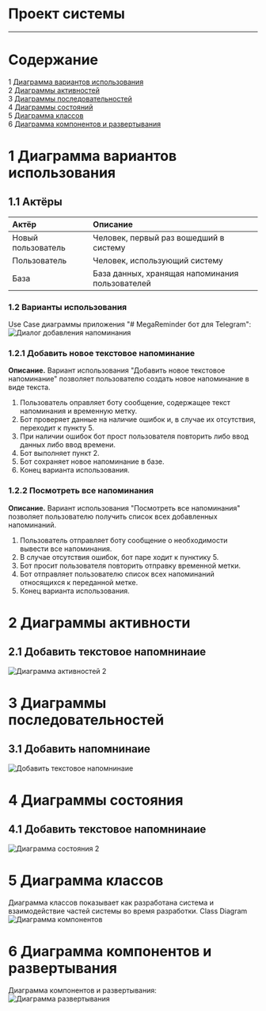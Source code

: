 # Проект системы
---

# Содержание
1 [Диаграмма вариантов использования](#use_case)  
2 [Диаграммы активностей](#activity)  
3 [Диаграммы последовательностей](#sequence)  
4 [Диаграммы состояний](#state)  
5 [Диаграмма классов](#class)  
6 [Диаграмма компонентов и развертывания](#component)


<a name="use_case"/>

# 1 Диаграмма вариантов использования

## 1.1 Актёры

| Актёр | Описание |
|:--|:--|
| Новый пользователь | Человек, первый раз вошедший в систему |
| Пользователь | Человек, использующий систему |
| База | База данных, хранящая напоминания пользователей  |


### 1.2 Варианты использования

Use Case диаграммы приложения "# MegaReminder бот для Telegram":
![Диалог добавления напоминания](../../../Images/System%20design/UseCase/usecase.png)


### 1.2.1 Добавить новое текстовое напоминание

**Описание.** Вариант использования "Добавить новое текстовое напоминание" позволяет пользователю создать новое напоминание в виде текста.    
1. Пользователь оправляет боту сообщение, содержащее текст напоминания и временную метку.
2. Бот проверяет данные на наличие ошибок и, в случае их отсутствия, переходит к пункту 5.
3. При наличии ошибок бот прост пользователя повторить либо ввод данных либо ввод времени.
4. Бот выполняет пункт 2.
5. Бот сохраняет новое напоминание в базе.
6. Конец варианта использования. 



### 1.2.2 Посмотреть все напоминания
 **Описание.** Вариант использования "Посмотреть все напоминания" позволяет пользователю получить список всех добавленных напоминаний.
1. Пользователь отправляет боту сообщение о необходимости вывести все напоминания.
2. В случае отсутствия ошибок, бот паре ходит к пунктику 5.
3. Бот просит пользователя повторить отправку временной метки.
4. Бот отправляет пользователю список всех напоминаний относящихся к переданной метке.
5. Конец варианта использования. 

<a name="activity">

# 2 Диаграммы активности

## 2.1 Добавить текстовое напомнинаие
![Диаграмма активностей 2](../../../Images/System%20design/Action/ActionAddNotifi.png)

<a name="sequence">
  
# 3 Диаграммы последовательностей

## 3.1 Добавить напомнинаие
![Добавить текстовое напомнинаие](../../../Images/System%20design/Sequence/SeqAdd.png)
  
 
<a name="state"/>
  
# 4 Диаграммы состояния

## 4.1 Добавить текстовое напомнинаие
![Диаграмма состояния 2](../../../Images/System%20design/State/StateAdd.png)
  
<a name="class"/>
  
# 5 Диаграмма классов

Диаграмма классов показывает как разработана система и взаимодействие частей системы во время разработки. Class Diagram
![Диаграмма компонентов](../../../Images/System%20design/Class/Class.png)
  
<a name="component"/>  
  
# 6 Диаграмма компонентов и развертывания

Диаграмма компонентов и развертывания:
![Диаграмма развертывания](../../../Images/System%20design/Component&Deployment/Component&Deployment.png)
